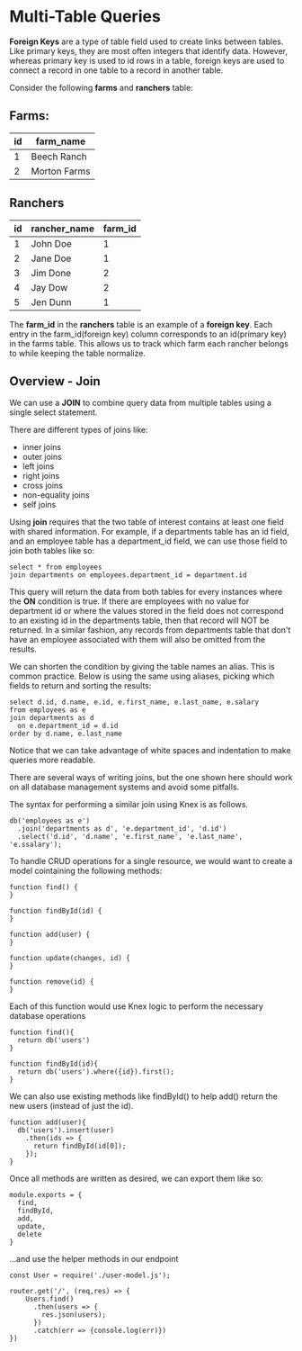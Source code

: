 # Multi-Table Queries

**Foreign Keys** are a type of table field used to create links between tables. Like primary keys, they are most often integers that identify data. However, whereas primary key is used to id rows in a table, foreign keys are used to connect a record in one table to a record in another table.

Consider the following **farms** and **ranchers** table:

## Farms:

| id | farm_name    |
|----|--------------|
|1   | Beech Ranch  |
|2   | Morton Farms |

## Ranchers

| id | rancher_name | farm_id |
|----|--------------|---------|
| 1  | John Doe     |  1      |
| 2  | Jane Doe     | 1       |
| 3  | Jim Done     | 2       |
| 4  | Jay Dow      | 2       |
| 5  | Jen  Dunn    | 1       |  

The **farm_id** in the **ranchers** table is an example of a **foreign key**. Each entry in the farm_id(foreign key) column corresponds to an id(primary key) in the farms table. This allows us to track which farm each rancher belongs to while keeping the table normalize.

## Overview - Join

We can use a **JOIN** to combine query data from multiple tables using a single select statement.

There are different types of joins like:

* inner joins
* outer joins
* left joins
* right joins
* cross joins
* non-equality joins
* self joins

Using **join** requires that the two table of interest contains at least one field with shared information. For example, if a departments table has an id field, and an employee table has a department_id field, we can use those field to join both tables like so:

```
select * from employees
join departments on employees.department_id = department.id
```

This query will return the data from both tables for every instances where the **ON** condition is true. If there are employees with no value for department id or where the values stored in the field does not correspond to an existing id in the departments table, then that record will NOT be returned. In a similar fashion, any records from departments table that don't have an employee associated with them will also be omitted from the results.

We can shorten the condition by giving the table names an alias. This is common practice. Below is using the same using aliases, picking which fields to return and sorting the results:

```
select d.id, d.name, e.id, e.first_name, e.last_name, e.salary
from employees as e
join departments as d
  on e.department_id = d.id
order by d.name, e.last_name
```

Notice that we can take advantage of white spaces and indentation to make queries more readable.

There are several ways of writing joins, but the one shown here should work on all database management systems and avoid some pitfalls.

The syntax for performing a similar join using Knex is as follows.

```
db('employees as e')
  .join('departments as d', 'e.department_id', 'd.id')
  .select('d.id', 'd.name', 'e.first_name', 'e.last_name', 'e.ssalary');
```

To handle CRUD operations for a single resource, we would want to create a model cointaining the following methods:

```
function find() {
}

function findById(id) {
}

function add(user) {
}

function update(changes, id) {
}

function remove(id) {
}
```

Each of this function would use Knex logic to perform the necessary database operations

```
function find(){
  return db('users')
}
```

```
function findById(id){
  return db('users').where({id}).first();
}
```

We can also use existing methods like findById() to help add() return the new users (instead of just the id).

```
function add(user){
  db('users').insert(user)
    .then(ids => {
      return findById(id[0]);
    });
}
```

Once all methods are written as desired, we can export them like so:

```
module.exports = {
  find,
  findById,
  add,
  update,
  delete
}
```

...and use the helper methods in our endpoint

```
const User = require('./user-model.js');

router.get('/', (req,res) => {
    Users.find()
      .then(users => {
        res.json(users);
      })
      .catch(err => {console.log(err)})
})
